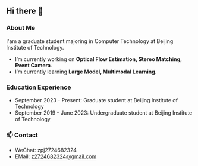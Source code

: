 ## Hi there 👋

### About Me

I'am a graduate student majoring in Computer Technology at Beijing Institute of Technology.

- I’m currently working on **Optical Flow Estimation, Stereo Matching, Event Camera**.
- I’m currently learning **Large Model, Multimodal Learning**.

### Education Experience

- September 2023 - Present: Graduate student at Beijing Institute of Technology
- September 2019 - June 2023: Undergraduate student at Beijing Institute of Technology

### 📫 Contact
- WeChat: zpj2724682324
- EMail: z2724682324@gmail.com

<!--
**ZPJ-LEFT/ZPJ-LEFT** is a ✨ _special_ ✨ repository because its `README.md` (this file) appears on your GitHub profile.

Here are some ideas to get you started:

- 🔭 I’m currently working on ...
- 🌱 I’m currently learning ...
- 👯 I’m looking to collaborate on ...
- 🤔 I’m looking for help with ...
- 💬 Ask me about ...
- 📫 How to reach me: ...
- 😄 Pronouns: ...
- ⚡ Fun fact: ...
-->

